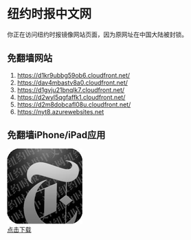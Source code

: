 <h1>纽约时报中文网</h1>
<p>你正在访问纽约时报镜像网站页面，因为原网址在中国大陆被封锁。</p>
<h2>免翻墙网站</h2>
<ol>
<li><a href="https://d1kr9ubbg59ob6.cloudfront.net/" target="1">https://d1kr9ubbg59ob6.cloudfront.net/</a></li>
<li><a href="https://dav4mbastv8a0.cloudfront.net/" target="2">https://dav4mbastv8a0.cloudfront.net/</a></li>
<li><a href="https://d1gvju21bnqlk7.cloudfront.net/" target="3">https://d1gvju21bnqlk7.cloudfront.net/</a></li>
<li><a href="https://d2wyl5qgfaffk1.cloudfront.net/" target="4">https://d2wyl5qgfaffk1.cloudfront.net/</a></li>
<li><a href="https://d2m8dobcafl08u.cloudfront.net/" target="5">https://d2m8dobcafl08u.cloudfront.net/</a></li>
<li><a href="https://nyt8.azurewebsites.net" target="6">https://nyt8.azurewebsites.net</a></li>
</ol>
<h2>免翻墙iPhone/iPad应用</h2>
<p>
	<a href="https://itunes.apple.com/cn/app/niu-yue-shi-bao-zhong-wen-wang/id807498298?mt=8">
		<img src="icon175x175.jpeg" />
		<br/>点击下载
	</a>
</p>